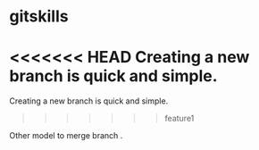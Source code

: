 # gitskills


<<<<<<< HEAD
Creating a new branch is quick and simple.
=======
Creating a new branch is quick and simple.
>>>>>>> feature1


Other model to merge branch .

